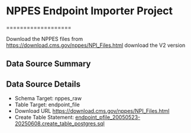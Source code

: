 # NPPES Endpoint Importer Project
===================

Download the NPPES files from https://download.cms.gov/nppes/NPI_Files.html download the V2 version

Data Source Summary
---------------------

Data Source Details
-------------------

* Schema Target: nppes_raw
* Table Target: endpoint_file
* Download URL https://download.cms.gov/nppes/NPI_Files.html
* Create Table Statement: [endpoint_pfile_20050523-20250608.create_table_postgres.sql](./endpoint_pfile_20050523-20250608.create_table_postgres.sql)
